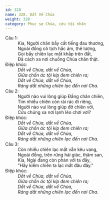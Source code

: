 ```yaml
---
id: 328
name: 328. Dắt Về Chúa
weight: 328
category: Phục sự Chúa, cứu tội nhân
---
```

<dl><dt>Câu 1:</dt><dd data-verse="1">Kìa, Người chăn bầy cất tiếng đau thương, <br/>Ngoài đồng cô tịch hắc ám, thê lương, <br/>Gọi bầy chiên lạc mất khắp trên đất, <br/>Đã cách xa nơi chuồng Chúa chân thật. </dd><dt>Điệp khúc:</dt><dd data-chorus="1"><em>Dắt về Chúa, dắt về Chúa, <br/>Giữa chốn ác tội kíp đem chiên ra; <br/>Dắt về Chúa, dắt về Chúa, <br/>Ráng dắt những chiên lạc đến nơi Cha. </em></dd><dt>Câu 2:</dt><dd data-verse="2">Người nào vui lòng giúp Đấng chăn chiên, <br/>Tìm nhiều chiên còn rải rác đi riêng, <br/>Người nào vui lòng giúp đở chiên với, <br/>Cứu chúng xa nơi lạnh lẽo chơi vơi? </dd><dt>Điệp khúc:</dt><dd data-chorus="1"><em>Dắt về Chúa, dắt về Chúa, <br/>Giữa chốn ác tội kíp đem chiên ra; <br/>Dắt về Chúa, dắt về Chúa, <br/>Ráng dắt những chiên lạc đến nơi Cha. </em></dd><dt>Câu 3:</dt><dd data-verse="3">Còn nhiều chiên lạc mất vẫn kêu vang, <br/>Ngoài đồng, trên rừng hải giác, thâm san, <br/>Kìa, Ngài đang còn phán với ta đấy, <br/>"Hãy kiếm chiên ta lạc mất đâu đây." </dd><dt>Điệp khúc:</dt><dd data-chorus="1"><em>Dắt về Chúa, dắt về Chúa, <br/>Giữa chốn ác tội kíp đem chiên ra; <br/>Dắt về Chúa, dắt về Chúa, <br/>Ráng dắt những chiên lạc đến nơi Cha. </em></dd></dl>

